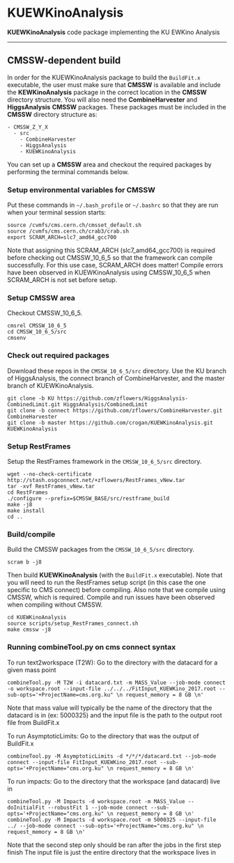 # KUEWKinoAnalysis
**KUEWKinoAnalysis** code package implementing the KU EWKino Analysis

---------------------
CMSSW-dependent build 
---------------------

In order for the KUEWKinoAnalysis package to build the `BuildFit.x` executable,
the user must make sure that **CMSSW** is available and include the **KEWKinoAnalysis** package
in the correct location in the **CMSSW** directory structure.
You will also need the **CombineHarvester** and **HiggsAnalysis** **CMSSW** packages.
These packages must be included in the **CMSSW** directory structure as:
```
- CMSSW_Z_Y_X
  - src
    - CombineHarvester
    - HiggsAnalysis
    - KUEWKinoAnalysis
```

You can set up a **CMSSW** area and checkout the required packages by performing the terminal commands below. 

### Setup environmental variables for CMSSW
Put these commands in `~/.bash_profile` or `~/.bashrc` so that they are run when your terminal session starts:
```
source /cvmfs/cms.cern.ch/cmsset_default.sh
source /cvmfs/cms.cern.ch/crab3/crab.sh
export SCRAM_ARCH=slc7_amd64_gcc700
```    
Note that assigning this SCRAM_ARCH (slc7_amd64_gcc700) is required before
checking out CMSSW_10_6_5 so that the framework can compile successfully.
For this use case, SCRAM_ARCH does matter!
Compile errors have been observed in KUEWKinoAnalysis using CMSSW_10_6_5
when SCRAM_ARCH is not set before setup.

### Setup CMSSW area
Checkout CMSSW_10_6_5.
```
cmsrel CMSSW_10_6_5
cd CMSSW_10_6_5/src
cmsenv
```
    
### Check out required packages
Download these repos in the `CMSSW_10_6_5/src` directory.
Use the KU branch of HiggsAnalysis, the connect branch of CombineHarvester, and the master branch of KUEWKinoAnalysis.
```
git clone -b KU https://github.com/zflowers/HiggsAnalysis-CombinedLimit.git HiggsAnalysis/CombinedLimit
git clone -b connect https://github.com/zflowers/CombineHarvester.git CombineHarvester
git clone -b master https://github.com/crogan/KUEWKinoAnalysis.git KUEWKinoAnalysis
```

### Setup RestFrames
Setup the RestFrames framework in the `CMSSW_10_6_5/src` directory.
```
wget --no-check-certificate http://stash.osgconnect.net/+zflowers/RestFrames_vNew.tar
tar -xvf RestFrames_vNew.tar
cd RestFrames
./configure --prefix=$CMSSW_BASE/src/restframe_build
make -j8
make install
cd ..
```

### Build/compile
Build the CMSSW packages from the `CMSSW_10_6_5/src` directory.
```
scram b -j8
```
Then build **KUEWKinoAnalysis** (with the `BuildFit.x` executable).
Note that you will need to run the RestFrames setup script
(in this case the one specific to CMS connect) before compiling.
Also note that we compile using CMSSW, which is required.
Compile and run issues have been observed when compiling without CMSSW.
```
cd KUEWKinoAnalysis
source scripts/setup_RestFrames_connect.sh
make cmssw -j8
```

### Running combineTool.py on cms connect syntax
To run text2workspace (T2W):
Go to the directory with the datacard for a given mass point
```
combineTool.py -M T2W -i datacard.txt -m MASS_Value --job-mode connect -o workspace.root --input-file ../../../FitInput_KUEWKino_2017.root --sub-opts='+ProjectName=cms.org.ku" \n request_memory = 8 GB \n'
```

Note that mass value will typically be the name of the directory that the datacard is in (ex: 5000325) and the input file is the path to the output root file from BuildFit.x

To run AsymptoticLimits:
Go to the directory that was the output of BuildFit.x 
```
combineTool.py -M AsymptoticLimits -d */*/*/datacard.txt --job-mode connect --input-file FitInput_KUEWKino_2017.root --sub-opts='+ProjectName="cms.org.ku" \n request_memory = 8 GB \n'
```

To run impacts:
Go to the directory that the workspace (and datacard) live in
```
combineTool.py -M Impacts -d workspace.root -m MASS_Value --doInitialFit --robustFit 1 --job-mode connect --sub-opts='+ProjectName="cms.org.ku" \n request_memory = 8 GB \n'
combineTool.py -M Impacts -d workspace.root -m 5000325 --input-file ../ --job-mode connect --sub-opts='+ProjectName="cms.org.ku" \n request_memory = 8 GB \n' 
```

Note that the second step only should be ran after the jobs in the first step finish
The input file is just the entire directory that the workspace lives in
